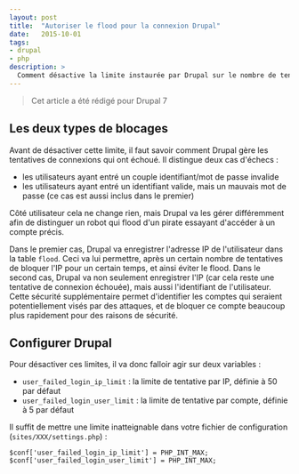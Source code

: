 ```yaml
---
layout: post
title:  "Autoriser le flood pour la connexion Drupal"
date:   2015-10-01
tags:
- drupal
- php
description: >
  Comment désactive la limite instaurée par Drupal sur le nombre de tentatives de connexion ?
---
```


> Cet article a été rédigé pour Drupal 7

## Les deux types de blocages

Avant de désactiver cette limite, il faut savoir comment Drupal gère les tentatives de connexions qui ont échoué. Il distingue deux cas d'échecs :

- les utilisateurs ayant entré un couple identifiant/mot de passe invalide
- les utilisateurs ayant entré un identifiant valide, mais un mauvais mot de passe (ce cas est aussi inclus dans le premier)

Côté utilisateur cela ne change rien, mais Drupal va les gérer différemment afin de distinguer un robot qui flood d'un pirate essayant d'accéder à un compte précis.

Dans le premier cas, Drupal va enregistrer l'adresse IP de l'utilisateur dans la table `flood`. Ceci va lui permettre, après un certain nombre de tentatives de bloquer l'IP pour un certain temps, et ainsi éviter le flood.
Dans le second cas, Drupal va non seulement enregistrer l'IP (car cela reste une tentative de connexion échouée), mais aussi l'identifiant de l'utilisateur. Cette sécurité supplémentaire permet d'identifier les comptes qui seraient potentiellement visés par des attaques, et de bloquer ce compte beaucoup plus rapidement pour des raisons de sécurité.

## Configurer Drupal

Pour désactiver ces limites, il va donc falloir agir sur deux variables :

- `user_failed_login_ip_limit` : la limite de tentative par IP, définie à 50 par défaut
- `user_failed_login_user_limit` : la limite de tentative par compte, définie à 5 par défaut

Il suffit de mettre une limite inatteignable dans votre fichier de configuration (`sites/XXX/settings.php`) :

	$conf['user_failed_login_ip_limit'] = PHP_INT_MAX;
	$conf['user_failed_login_user_limit'] = PHP_INT_MAX;

